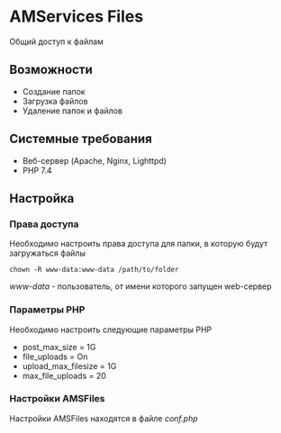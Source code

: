 # AMServices Files
Общий доступ к файлам


## Возможности
- Создание папок
- Загрузка файлов
- Удаление папок и файлов


## Системные требования
- Веб-сервер (Apache, Nginx, Lighttpd)
- PHP 7.4


## Настройка
### Права доступа
Необходимо настроить права доступа для папки, в которую будут загружаться файлы

```
chown -R www-data:www-data /path/to/folder
```

*www-data* - пользователь, от имени которого запущен web-сервер
    

### Параметры PHP
Необходимо настроить следующие параметры PHP
- post_max_size = 1G
- file_uploads = On
- upload_max_filesize = 1G
- max_file_uploads = 20


### Настройки AMSFiles
Настройки AMSFiles находятся в файле *conf.php*
